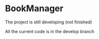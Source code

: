 # BookManager

The project is still developing (not finished)

All the current code is in the develop branch
